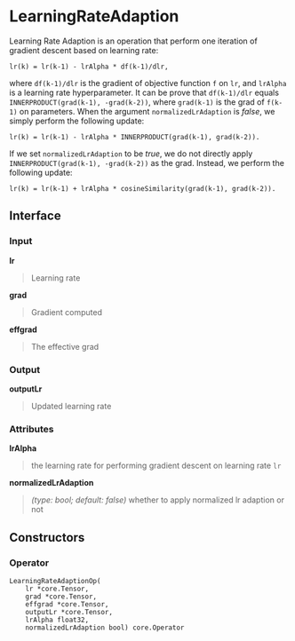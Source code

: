 
# LearningRateAdaption

Learning Rate Adaption is an operation that perform one iteration of
gradient descent based on learning rate:

    lr(k) = lr(k-1) - lrAlpha * df(k-1)/dlr,

where `df(k-1)/dlr` is the gradient of objective function `f` on `lr`, and
`lrAlpha` is a learning rate hyperparameter. It can be prove that
`df(k-1)/dlr` equals `INNERPRODUCT(grad(k-1), -grad(k-2))`, where `grad(k-1)` is
the grad of `f(k-1)` on parameters. When the argument
`normalizedLrAdaption` is *false*, we simply perform the
following update:

    lr(k) = lr(k-1) - lrAlpha * INNERPRODUCT(grad(k-1), grad(k-2)).

If we set `normalizedLrAdaption` to be *true*, we do not directly apply
`INNERPRODUCT(grad(k-1), -grad(k-2))` as the grad. Instead, we perform the
following update:

    lr(k) = lr(k-1) + lrAlpha * cosineSimilarity(grad(k-1), grad(k-2)).

## Interface

### Input

**lr**

>Learning rate

**grad**

>Gradient computed

**effgrad**

>The effective grad

### Output

**outputLr**

>Updated learning rate

### Attributes

**lrAlpha**

>the learning rate for performing gradient descent on learning rate `lr`

**normalizedLrAdaption**

>*(type: bool; default: false)* whether to apply normalized lr adaption or not


## Constructors

### Operator


```
LearningRateAdaptionOp(
    lr *core.Tensor,
    grad *core.Tensor,
    effgrad *core.Tensor,
    outputLr *core.Tensor,
    lrAlpha float32,
    normalizedLrAdaption bool) core.Operator
```

